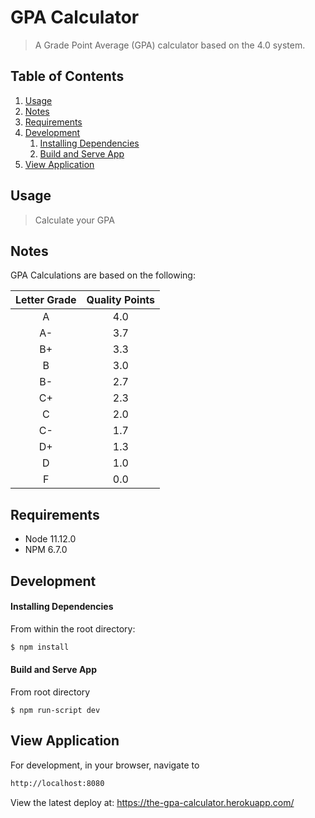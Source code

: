 # GPA Calculator

> A Grade Point Average (GPA) calculator based on the 4.0 system.

## Table of Contents

1. [Usage](#usage)
1. [Notes](#notes)
1. [Requirements](#requirements)
1. [Development](#development)
    1. [Installing Dependencies](#installing-dependencies)
    1. [Build and Serve App](#build-and-serve-app)
1. [View Application](#run-application)

## Usage

> Calculate your GPA

## Notes

GPA Calculations are based on the following:

| Letter Grade | Quality Points |
|:--:|:----:|
| A  | 4.0 |
| A- | 3.7 |
| B+ | 3.3 |
| B  | 3.0 |
| B- | 2.7 |
| C+ | 2.3 |
| C  | 2.0 |
| C- | 1.7 |
| D+ | 1.3 |
| D  | 1.0 |
| F  | 0.0 |

## Requirements

- Node 11.12.0
- NPM 6.7.0

## Development

#### Installing Dependencies

From within the root directory:

```sh
$ npm install
```

#### Build and Serve App
From root directory
```
$ npm run-script dev
```

## View Application
For development, in your browser, navigate to
```sh
http://localhost:8080
```

View the latest deploy at: https://the-gpa-calculator.herokuapp.com/
